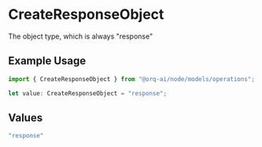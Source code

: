 # CreateResponseObject

The object type, which is always "response"

## Example Usage

```typescript
import { CreateResponseObject } from "@orq-ai/node/models/operations";

let value: CreateResponseObject = "response";
```

## Values

```typescript
"response"
```